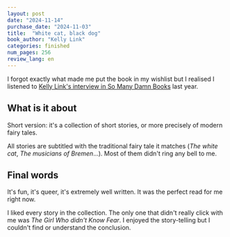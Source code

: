 ```yaml
---
layout: post
date: "2024-11-14"
purchase_date: "2024-11-03"
title:  "White cat, black dog"
book_author: "Kelly Link"
categories: finished
num_pages: 256
review_lang: en
---
```


I forgot exactly what made me put the book in my wishlist but I realised I listened to [Kelly Link's interview in So Many Damn Books](https://www.somanydamnbooks.com/episodes/episode-200) last year.

## What is it about

Short version: it's a collection of short stories, or more precisely of modern fairy tales.

All stories are subtitled with the traditional fairy tale it matches (*The white cat*, *The musicians of Bremen*...). Most of them didn't ring any bell to me.

## Final words

It's fun, it's queer, it's extremely well written. It was the perfect read for me right now.

I liked every story in the collection. The only one that didn't really click with me was *The Girl Who didn't Know Fear*. I enjoyed the story-telling but I couldn't find or understand the conclusion.